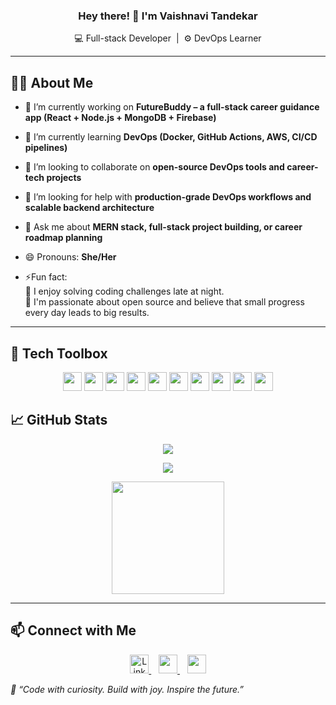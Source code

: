 <h3 align="center">
  Hey there! 👋 I'm <strong>Vaishnavi Tandekar</strong>
</h3>
<p align="center">
  💻 Full-stack Developer &nbsp;|&nbsp; ⚙️ DevOps Learner
</p>


---

## 👩‍💻 About Me

- 🔭 I’m currently working on **FutureBuddy – a full-stack career guidance app (React + Node.js + MongoDB + Firebase)**
- 🌱 I’m currently learning **DevOps (Docker, GitHub Actions, AWS, CI/CD pipelines)**
- 👯 I’m looking to collaborate on **open-source DevOps tools and career-tech projects**
- 🤔 I’m looking for help with **production-grade DevOps workflows and scalable backend architecture**
- 💬 Ask me about **MERN stack, full-stack project building, or career roadmap planning**

- 😄 Pronouns: **She/Her**
- ⚡Fun fact:  
🧩 I enjoy solving coding challenges late at night.  
🎯 I'm passionate about open source and believe that small progress every day leads to big results.

---

## 🧰 Tech Toolbox

<div align="center"> <img src="https://cdn.jsdelivr.net/gh/devicons/devicon/icons/html5/html5-original.svg" width="30" /> <img src="https://cdn.jsdelivr.net/gh/devicons/devicon/icons/css3/css3-original.svg" width="30" /> <img src="https://cdn.jsdelivr.net/gh/devicons/devicon/icons/javascript/javascript-original.svg" width="30" /> <img src="https://cdn.jsdelivr.net/gh/devicons/devicon/icons/react/react-original.svg" width="30" /> <img src="https://cdn.jsdelivr.net/gh/devicons/devicon/icons/nodejs/nodejs-original.svg" width="30" /> <img src="https://cdn.jsdelivr.net/gh/devicons/devicon/icons/express/express-original.svg" width="30" /> <img src="https://cdn.jsdelivr.net/gh/devicons/devicon/icons/mongodb/mongodb-original.svg" width="30" /> <img src="https://cdn.jsdelivr.net/gh/devicons/devicon/icons/git/git-original.svg" width="30" /> <img src="https://cdn.jsdelivr.net/gh/devicons/devicon/icons/docker/docker-original.svg" width="30" /> <img src="https://cdn.jsdelivr.net/gh/devicons/devicon/icons/linux/linux-original.svg" width="30" /></div>


## 📈 GitHub Stats

<p align="center">
  <img src="https://github-readme-stats.vercel.app/api?username=vaishnavitandekar&show_icons=true&theme=tokyonight&hide_border=true" />
</p>
<p align="center">
  <img src="https://streak-stats.demolab.com?user=vaishnavitandekar&theme=tokyonight&hide_border=true" />
</p>
<p align="center">
  <img src="https://github-readme-stats.vercel.app/api/top-langs/?username=vaishnavitandekar&layout=compact&theme=tokyonight&hide_border=true" height="180" />
</p>

---

## 📫 Connect with Me

<p align="center">
  <a href="https://www.linkedin.com/in/vaishnavi-tandekar-devops/" target="_blank">
    <img src="https://cdn.jsdelivr.net/gh/devicons/devicon/icons/linkedin/linkedin-original.svg" width="30" alt="LinkedIn" />
  </a>
  &nbsp;&nbsp;
<a href="mailto:vaishnavitandekar.devops@gmail.com" target="_blank">
  <img src="https://cdn.simpleicons.org/gmail/EA4335" width="30" />
</a>
 &nbsp;&nbsp;
<a href="https://hashnode.com/@VaishnaviTandekar" target="_blank">
  <img src="https://cdn.simpleicons.org/hashnode/FF5722" width="30" />
</a>



_💖 “Code with curiosity. Build with joy. Inspire the future.”_
